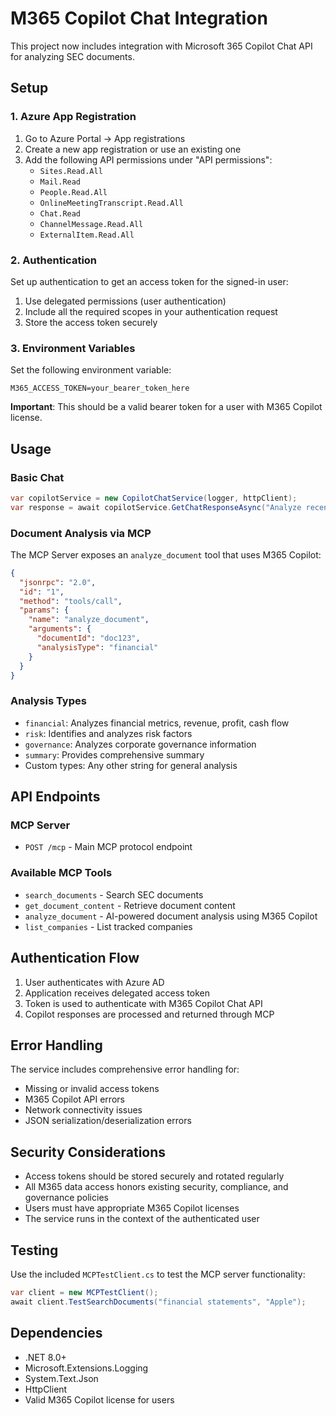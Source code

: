 # M365 Copilot Chat Integration

This project now includes integration with Microsoft 365 Copilot Chat API for analyzing SEC documents.

## Setup

### 1. Azure App Registration

1. Go to Azure Portal → App registrations
2. Create a new app registration or use an existing one
3. Add the following API permissions under "API permissions":
   - `Sites.Read.All`
   - `Mail.Read`
   - `People.Read.All`
   - `OnlineMeetingTranscript.Read.All`
   - `Chat.Read`
   - `ChannelMessage.Read.All`
   - `ExternalItem.Read.All`

### 2. Authentication

Set up authentication to get an access token for the signed-in user:

1. Use delegated permissions (user authentication)
2. Include all the required scopes in your authentication request
3. Store the access token securely

### 3. Environment Variables

Set the following environment variable:

```
M365_ACCESS_TOKEN=your_bearer_token_here
```

**Important**: This should be a valid bearer token for a user with M365 Copilot license.

## Usage

### Basic Chat

```csharp
var copilotService = new CopilotChatService(logger, httpClient);
var response = await copilotService.GetChatResponseAsync("Analyze recent financial documents for risk factors");
```

### Document Analysis via MCP

The MCP Server exposes an `analyze_document` tool that uses M365 Copilot:

```json
{
  "jsonrpc": "2.0",
  "id": "1",
  "method": "tools/call",
  "params": {
    "name": "analyze_document",
    "arguments": {
      "documentId": "doc123",
      "analysisType": "financial"
    }
  }
}
```

### Analysis Types

- `financial`: Analyzes financial metrics, revenue, profit, cash flow
- `risk`: Identifies and analyzes risk factors
- `governance`: Analyzes corporate governance information
- `summary`: Provides comprehensive summary
- Custom types: Any other string for general analysis

## API Endpoints

### MCP Server
- `POST /mcp` - Main MCP protocol endpoint

### Available MCP Tools
- `search_documents` - Search SEC documents
- `get_document_content` - Retrieve document content
- `analyze_document` - AI-powered document analysis using M365 Copilot
- `list_companies` - List tracked companies

## Authentication Flow

1. User authenticates with Azure AD
2. Application receives delegated access token
3. Token is used to authenticate with M365 Copilot Chat API
4. Copilot responses are processed and returned through MCP

## Error Handling

The service includes comprehensive error handling for:
- Missing or invalid access tokens
- M365 Copilot API errors
- Network connectivity issues
- JSON serialization/deserialization errors

## Security Considerations

- Access tokens should be stored securely and rotated regularly
- All M365 data access honors existing security, compliance, and governance policies
- Users must have appropriate M365 Copilot licenses
- The service runs in the context of the authenticated user

## Testing

Use the included `MCPTestClient.cs` to test the MCP server functionality:

```csharp
var client = new MCPTestClient();
await client.TestSearchDocuments("financial statements", "Apple");
```

## Dependencies

- .NET 8.0+
- Microsoft.Extensions.Logging
- System.Text.Json
- HttpClient
- Valid M365 Copilot license for users
